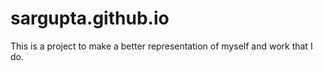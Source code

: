 # sargupta.github.io

This is a project to make a better representation of myself and work that I do. 
